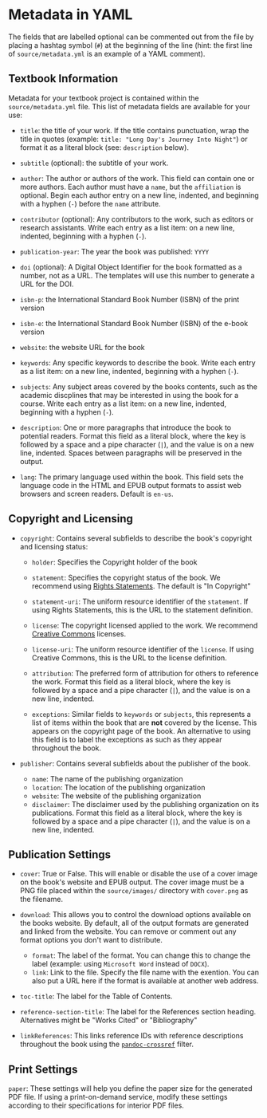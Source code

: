 # Metadata in YAML

The fields that are labelled optional can be commented out from the file by placing a hashtag symbol (`#`) at the beginning of the line (hint: the first line of `source/metadata.yml` is an example of a YAML comment). 

## Textbook Information

Metadata for your textbook project is contained within the `source/metadata.yml` file. This list of metadata fields are available for your use:

- `title`: the title of your work. If the title contains punctuation, wrap the title in quotes (example: `title: "Long Day's Journey Into Night"`) or format it as a literal block (see: `description` below).

- `subtitle` (optional): the subtitle of your work.

- `author`: The author or authors of the work. This field can contain one or more authors. Each author must have a `name`, but the `affiliation` is optional. Begin each author entry on a new line, indented, and beginning with a hyphen (`-`) before the `name` attribute.

- `contributor` (optional): Any contributors to the work, such as editors or research assistants. Write each entry as a list item: on a new line, indented, beginning with a hyphen (`-`).

- `publication-year`: The year the book was published: `YYYY`

- `doi` (optional): A Digital Object Identifier for the book formatted as a number, not as a URL. The templates will use this number to generate a URL for the DOI.

- `isbn-p`: the International Standard Book Number (ISBN) of the print version

- `isbn-e`: the International Standard Book Number (ISBN) of the e-book version

- `website`: the website URL for the book

- `keywords`: Any specific keywords to describe the book. Write each entry as a list item: on a new line, indented, beginning with a hyphen (`-`).

- `subjects`: Any subject areas covered by the books contents, such as the academic discplines that may be interested in using the book for a course. Write each entry as a list item: on a new line, indented, beginning with a hyphen (`-`).

- `description`: One or more paragraphs that introduce the book to potential readers. Format this field as a literal block, where the key is followed by a space and a pipe character (`|`), and the value is on a new line, indented. Spaces between paragraphs will be preserved in the output.

- `lang`: The primary language used within the book. This field sets the language code in the HTML and EPUB output formats to assist web browsers and screen readers. Default is `en-us`.

## Copyright and Licensing

- `copyright`: Contains several subfields to describe the book's copyright and licensing status:

    - `holder`: Specifies the Copyright holder of the book
    
    - `statement`: Specifies the copyright status of the book. We recommend using [Rights Statements](http://rightsstatements.org). The default is "In Copyright"
    
    - `statement-uri`: The uniform resource identifier of the `statement`. If using Rights Statements, this is the URL to the statement definition.
    
    - `license`: The copyright licensed applied to the work. We recommend [Creative Commons](https://creativecommons.org) licenses. 
    
    - `license-uri`: The uniform resource identifier of the `license`. If using Creative Commons, this is the URL to the license definition.

    - `attribution`: The preferred form of attribution for others to reference the work. Format this field as a literal block, where the key is followed by a space and a pipe character (`|`), and the value is on a new line, indented.

    - `exceptions`: Similar fields to `keywords` or `subjects`, this represents a list of items within the book that are **not** covered by the license. This appears on the copyright page of the book. An alternative to using this field is to label the exceptions as such as they appear throughout the book. 

- `publisher`: Contains several subfields about the publisher of the book.

    - `name`: The name of the publishing organization
    - `location`: The location of the publishing organization
    - `website`: The website of the publishing organization
    - `disclaimer`: The disclaimer used by the publishing organization on its publications. Format this field as a literal block, where the key is followed by a space and a pipe character (`|`), and the value is on a new line, indented.

## Publication Settings

- `cover`: True or False. This will enable or disable the use of a cover image on the book's website and EPUB output. The cover image must be a PNG file placed within the `source/images/` directory with `cover.png` as the filename.

- `download`: This allows you to control the download options available on the books website. By default, all of the output formats are generated and linked from the website. You can remove or comment out any format options you don't want to distribute. 

    - `format`: The label of the format. You can change this to change the label (example: using `Microsoft Word` instead of `DOCX`).
    - `link`: Link to the file. Specify the file name with the exention. You can also put a URL here if the format is available at another web address.

- `toc-title`: The label for the Table of Contents.

- `reference-section-title`: The label for the References section heading. Alternatives might be "Works Cited" or "Bibliography"

- `linkReferences`: This links reference IDs with reference descriptions throughout the book using the [`pandoc-crossref`](https://lierdakil.github.io/pandoc-crossref/) filter. 

## Print Settings

`paper`: These settings will help you define the paper size for the generated PDF file. If using a print-on-demand service, modify these settings according to their specifications for interior PDF files.